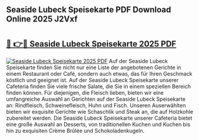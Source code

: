 ## Seaside Lubeck Speisekarte PDF Download Online 2025 J2Vxf

# <h2><a href="http://gcb3n0t.nevu.top/?p=Seaside+Lubeck+Speisekarte">🔗 👉🔴 Seaside Lubeck Speisekarte 2025 PDF</a></h2>

[![Seaside Lubeck Speisekarte 2025 PDF](https://i.imgur.com/dBaPXMq.png)](http://gcb3n0t.nevu.top/?p=Seaside+Lubeck+Speisekarte)
Auf der Seaside Lubeck Speisekarte finden Sie nicht nur eine Liste der angebotenen Gerichte in einem Restaurant oder Café, sondern auch etwas, das für Ihren Geschmack köstlich und geeignet ist. Auf der Seaside Lubeck Speisekarte unserer Cafeteria finden Sie viele frische Salate, die Sie in einem speziellen Bereich finden können. Für diejenigen, die Fleisch lieben, bieten wir eine umfangreiche Auswahl an Gerichten auf der Seaside Lubeck Speisekarte an: Rindfleisch, Schweinefleisch, Huhn und Fisch. Unseren Auserwählten bieten wir exquisite Gerichte wie Schaschlik und Steak an, die auf Holzkohle zubereitet werden. Die Seaside Lubeck Speisekarte unserer Cafeteria bietet eine große Auswahl an Desserts, von traditionellen Kuchen und Kuchen bis hin zu exquisiten Crème Brûlée und Schokoladenkugeln.
